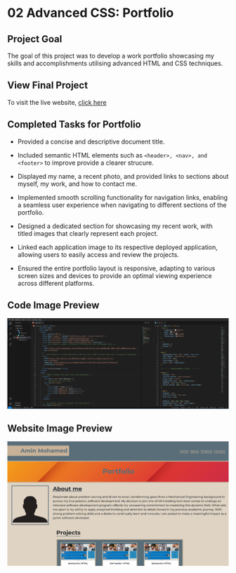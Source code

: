 # 02 Advanced CSS: Portfolio

## Project Goal

The goal of this project was to develop a work portfolio showcasing my skills and accomplishments utilising advanced HTML and CSS techniques.

## View Final Project

To visit the live website, <a href="">click here</a>

## Completed Tasks for Portfolio

- Provided a concise and descriptive document title.

- Included semantic HTML elements such as `<header>, <nav>, and <footer>` to improve provide a clearer strucure.

- Displayed my name, a recent photo, and provided links to sections about myself, my work, and how to contact me.

- Implemented smooth scrolling functionality for navigation links, enabling a seamless user experience when navigating to different sections of the portfolio.

- Designed a dedicated section for showcasing my recent work, with titled images that clearly represent each project.

- Linked each application image to its respective deployed application, allowing users to easily access and review the projects.

- Ensured the entire portfolio layout is responsive, adapting to various screen sizes and devices to provide an optimal viewing experience across different platforms.

## Code Image Preview

![code preview snippet](./assets/screenshots/code-screenshot.png)

## Website Image Preview

![website preview snippet](./assets/screenshots/portfolio-screenshot.png)
